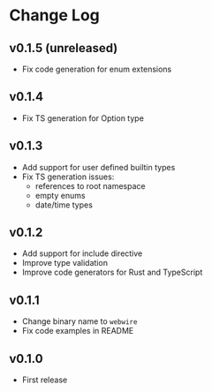 # Change Log

## v0.1.5 (unreleased)

* Fix code generation for enum extensions

## v0.1.4

* Fix TS generation for Option type

## v0.1.3

* Add support for user defined builtin types
* Fix TS generation issues:
  * references to root namespace
  * empty enums
  * date/time types

## v0.1.2

* Add support for include directive
* Improve type validation
* Improve code generators for Rust and TypeScript

## v0.1.1

* Change binary name to `webwire`
* Fix code examples in README

## v0.1.0

* First release
